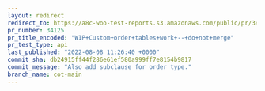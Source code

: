 ```yaml
---
layout: redirect
redirect_to: https://a8c-woo-test-reports.s3.amazonaws.com/public/pr/34125/api/index.html
pr_number: 34125
pr_title_encoded: "WIP+Custom+order+tables+work+--+do+not+merge"
pr_test_type: api
last_published: "2022-08-08 11:26:40 +0000"
commit_sha: db24915ff44f286e61ef580a999ff7e8154b9817
commit_message: "Also add subclause for order type."
branch_name: cot-main
---
```

